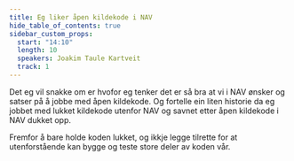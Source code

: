 ```yaml
---
title: Eg liker åpen kildekode i NAV
hide_table_of_contents: true
sidebar_custom_props:
  start: "14:10"
  length: 10
  speakers: Joakim Taule Kartveit
  track: 1
---
```



Det eg vil snakke om er hvofor eg tenker det er så bra at vi i NAV ønsker og satser på å jobbe med åpen kildekode. 
Og fortelle ein liten historie da eg jobbet med lukket kildekode utenfor NAV og savnet etter åpen kildekode i NAV dukket opp.

Fremfor å bare holde koden lukket, og ikkje legge tilrette for at utenforstående kan bygge og teste store deler av koden vår.